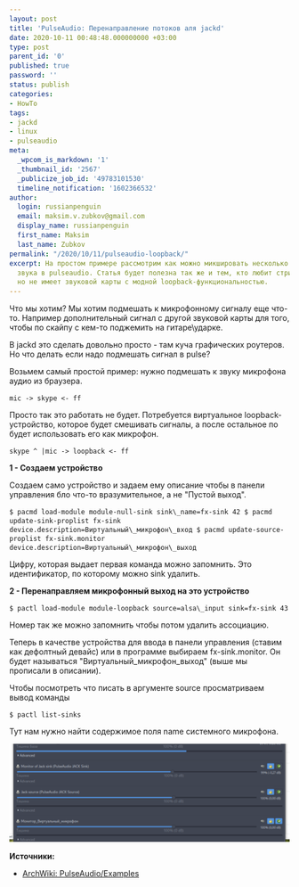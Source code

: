 ```yaml
---
layout: post
title: 'PulseAudio: Перенаправление потоков аля jackd'
date: 2020-10-11 00:48:48.000000000 +03:00
type: post
parent_id: '0'
published: true
password: ''
status: publish
categories:
- HowTo
tags:
- jackd
- linux
- pulseaudio
meta:
  _wpcom_is_markdown: '1'
  _thumbnail_id: '2567'
  _publicize_job_id: '49783101530'
  timeline_notification: '1602366532'
author:
  login: russianpenguin
  email: maksim.v.zubkov@gmail.com
  display_name: russianpenguin
  first_name: Maksim
  last_name: Zubkov
permalink: "/2020/10/11/pulseaudio-loopback/"
excerpt: На простом примере рассмотрим как можно микшировать несколько источников
  звука в pulseaudio. Статья будет полезна так же и тем, кто любит стримить что-либо,
  но не имеет звуковой карты с модной loopback-функциональностью.
---
```


Что мы хотим? Мы хотим подмешать к микрофонному сигналу еще что-то. Например дополнительный сигнал с другой звуковой карты для того, чтобы по скайпу с кем-то поджемить на гитаре\ударке.

В jackd это сделать довольно просто - там куча графических роутеров. Но что делать если надо подмешать сигнал в pulse?

Возьмем самый простой пример: нужно подмешать к звуку микрофона аудио из браузера.

```
mic -> skype <- ff
```

Просто так это работать не будет. Потребуется виртуальное loopback-устройство, которое будет смешивать сигналы, а после остальное по будет использовать его как микрофон.

```
skype ^ |mic -> loopback <- ff
```

**1 - Создаем устройство**

Создаем само устройство и задаем ему описание чтобы в панели управления бло что-то вразумительное, а не "Пустой выход".

```
$ pacmd load-module module-null-sink sink\_name=fx-sink 42 $ pacmd update-sink-proplist fx-sink device.description=Виртуальный\_микрофон\_вход $ pacmd update-source-proplist fx-sink.monitor device.description=Виртуальный\_микрофон\_выход
```

Цифру, которая выдает первая команда можно запомнить. Это идентификатор, по которому можно sink удалить.

**2 - Перенаправляем микрофонный выход на это устройство**

```
$ pactl load-module module-loopback source=alsa\_input sink=fx-sink 43
```

Номер так же можно запомнить чтобы потом удалить ассоциацию.

Теперь в качестве устройства для ввода в панели управления (ставим как дефолтный девайс) или в программе выбираем fx-sink.monitor. Он будет называться "Виртуальный\_микрофон\_выход" (выше мы прописали в описании).

Чтобы посмотреть что писать в аргументе source просматриваем вывод команды

```
$ pactl list-sinks
```

Тут нам нужно найти содержимое поля name системного микрофона.


![](/assets/images/2020/10/2020-10-11-004003_select-1.png)

**Источники:**

- [ArchWiki: PulseAudio/Examples](https://wiki.archlinux.org/index.php/PulseAudio/Examples#Mixing_additional_audio_into_the_microphone's_audio)


